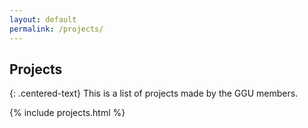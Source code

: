 ```yaml
---
layout: default
permalink: /projects/
---
```


## Projects

{: .centered-text}
This is a list of projects made by the GGU members.

{% include projects.html %}


